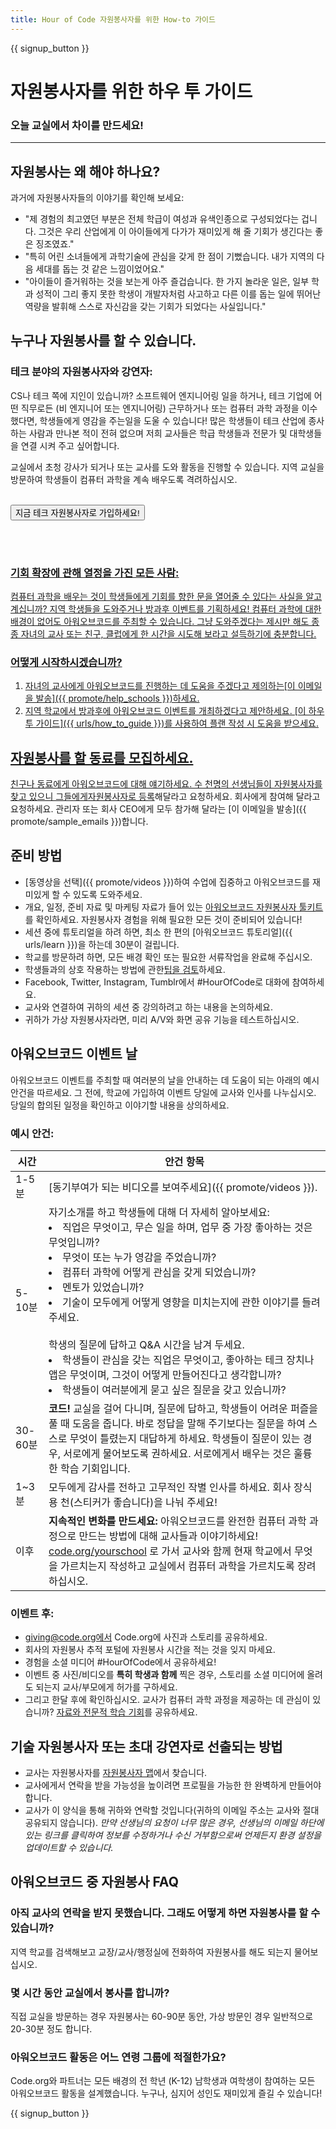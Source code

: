 ```yaml
---
title: Hour of Code 자원봉사자를 위한 How-to 가이드
---
```


{{ signup_button }}

# 자원봉사자를 위한 하우 투 가이드
### 오늘 교실에서 차이를 만드세요!

***

## 자원봉사는 왜 해야 하나요?
과거에 자원봉사자들의 이야기를 확인해 보세요:

- "제 경험의 최고였던 부분은 전체 학급이 여성과 유색인종으로 구성되었다는 겁니다. 그것은 우리 산업에게 이 아이들에게 다가가 재미있게 해 줄 기회가 생긴다는 좋은 징조였죠."
- "특히 어린 소녀들에게 과학기술에 관심을 갖게 한 점이 기뻤습니다.  내가 지역의 다음 세대를 돕는 것 같은 느낌이었어요."
- "아이들이 즐거워하는 것을 보는게 아주 즐겁습니다. 한 가지 놀라운 일은, 일부 학과 성적이 그리 좋지 못한 학생이 개발자처럼 사고하고 다른 이를 돕는 일에 뛰어난 역량을 발휘해 스스로 자신감을 갖는 기회가 되었다는 사실입니다."

## 누구나 자원봉사를 할 수 있습니다.
### 테크 분야의 자원봉사자와 강연자:
CS나 테크 쪽에 지인이 있습니까? 소프트웨어 엔지니어링 일을 하거나, 테크 기업에 어떤 직무로든 (비 엔지니어 또는 엔지니어링) 근무하거나 또는 컴퓨터 과학 과정을 이수했다면, 학생들에게 영감을 주는일을 도울 수 있습니다! 많은 학생들이 테크 산업에 종사하는 사람과 만나본 적이 전혀 없으며 저희 교사들은 학급 학생들과 전문가 및 대학생들을 연결 시켜 주고 싶어합니다.

교실에서 초청 강사가 되거나 또는 교사를 도와 활동을 진행할 수 있습니다. 지역 교실을 방문하여 학생들이 컴퓨터 과학을 계속 배우도록 격려하십시오.
<br>
<br>

<a href="https://code.org/volunteer"><button>지금 테크 자원봉사자로 가입하세요! </button>

<br>
<br>

### 기회 확장에 관해 열정을 가진 모든 사람:
컴퓨터 과학을 배우는 것이 학생들에게 기회를 향한 문을 열어줄 수 있다는 사실을 알고 계십니까? 지역 학생들을 도와주거나 방과후 이벤트를 기획하세요! 컴퓨터 과학에 대한 배경이 없어도 아워오브코드를 주최할 수 있습니다. 그냥 도와주겠다는 제시만 해도 종종 자녀의 교사 또는 친구, 클럽에게 한 시간을 시도해 보라고 설득하기에 충분합니다.

### 어떻게 시작하시겠습니까?

1. 자녀의 교사에게 아워오브코드를 진행하는 데 도움을 주겠다고 제의하는[이 이메일을 발송]({{ promote/help_schools }})하세요.
2. 지역 학교에서 방과후에 아워오브코드 이벤트를 개최하겠다고 제안하세요. [이 하우 투 가이드]({{ urls/how_to_guide }})를 사용하여 플랜 작성 시 도움을 받으세요.

## 자원봉사를 할 동료를 모집하세요.
친구나 동료에게 아워오브코드에 대해 얘기하세요. 수 천명의 선생님들이 자원봉사자를 찾고 있으니 그들에게[자원봉사자로 등록](https://code.org/volunteer)해달라고 요청하세요. 회사에게 참여해 달라고 요청하세요. 관리자 또는 회사 CEO에게 모두 참가해 달라는 [이 이메일을 발송]({{ promote/sample_emails }})합니다.

## 준비 방법
- [동영상을 선택]({{ promote/videos }})하여 수업에 집중하고 아워오브코드를 재미있게 할 수 있도록 도와주세요.
- 개요, 일정, 준비 자료 및 마케팅 자료가 들어 있는 [아워오브코드 자원봉사자 툴키트](/files/hoc-volunteer-toolkit.pdf)를 확인하세요. 자원봉사자 경험을 위해 필요한 모든 것이 준비되어 있습니다!
- 세션 중에 튜토리얼을 하려 하면, 최소 한 편의 [아워오브코드 튜토리얼]({{ urls/learn }})을 하는데 30분이 걸립니다.
- 학교를 방문하려 하면, 모든 배경 확인 또는 필요한 서류작업을 완료해 주십시오.
- 학생들과의 상호 작용하는 방법에 관한[팁을 검토](https://code.org/files/CSTT_Volunteers.pdf)하세요.
- Facebook, Twitter, Instagram, Tumblr에서 #HourOfCode로 대화에 참여하세요.
- 교사와 연결하여 귀하의 세션 중 강의하려고 하는 내용을 논의하세요.
- 귀하가 가상 자원봉사자라면, 미리 A/V와 화면 공유 기능을 테스트하십시오.

## 아워오브코드 이벤트 날
아워오브코드 이벤트를 주최할 때 여러분의 날을 안내하는 데 도움이 되는 아래의 예시 안건을 따르세요.  그 전에, 학교에 가입하여 이벤트 당일에 교사와 인사를 나누십시오. 당일의 합의된 일정을 확인하고 이야기할 내용을 상의하세요.

### 예시 안건:

| 시간     | 안건 항목                                                                                                                                                                                                                                                                                            |
| ------ | ------------------------------------------------------------------------------------------------------------------------------------------------------------------------------------------------------------------------------------------------------------------------------------------------ |
| 1-5 분  | [동기부여가 되는 비디오를 보여주세요]({{ promote/videos }}).                                                                                                                                                                                                                                                     |
| 5-10분  | 자기소개를 하고 학생들에 대해 더 자세히 알아보세요: </ul><li>직업은 무엇이고, 무슨 일을 하며, 업무 중 가장 좋아하는 것은 무엇입니까?</li><li>무엇이 또는 누가 영감을 주었습니까?</li><li>컴퓨터 과학에 어떻게 관심을 갖게 되었습니까?</li><li>멘토가 있었습니까?</li><li>기술이 모두에게 어떻게 영향을 미치는지에 관한 이야기를 들려주세요.</li><br>학생의 질문에 답하고 Q&A 시간을 남겨 두세요.</br> <li> 학생들이 관심을 갖는 직업은 무엇이고, 좋아하는 테크 장치나 앱은 무엇이며, 그것이 어떻게  만들어진다고 생각합니까? </li><li> 학생들이 여러분에게 묻고 싶은 질문을 갖고 있습니까? </ul> |
| 30-60분 | **코드!** 교실을 걸어 다니며, 질문에 답하고, 학생들이 어려운 퍼즐을 풀 때 도움을 줍니다. 바로 정답을 말해 주기보다는 질문을 하여 스스로 무엇이 틀렸는지 대답하게 하세요. 학생들이 질문이 있는 경우, 서로에게 물어보도록 권하세요. 서로에게서 배우는 것은 훌륭한 학습 기회입니다.                                                                                                                                 |
| 1~3분   | 모두에게 감사를 전하고 고무적인 작별 인사를 하세요. 회사 장식용 천(스티커가 좋습니다)을 나눠 주세요!                                                                                                                                                                                                                                       |
| 이후     | **지속적인 변화를 만드세요:** 아워오브코드를 완전한 컴퓨터 과학 과정으로 만드는 방법에 대해 교사들과 이야기하세요!  [code.org/yourschool](https://code.org/yourschool) 로 가서 교사와 함께 현재 학교에서 무엇을 가르치는지 작성하고 교실에서 컴퓨터 과학을 가르치도록 장려하십시오.                                                                                                             |

### 이벤트 후:
- giving@code.org에서 Code.org에 사진과 스토리를 공유하세요.
- 회사의 자원봉사 추적 포털에 자원봉사 시간을 적는 것을 잊지 마세요.
- 경험을 소셜 미디어 #HourOfCode에서 공유하세요!
- 이벤트 중 사진/비디오를  **특히 학생과 함께** 찍은 경우, 스토리를 소셜 미디어에 올려도 되는지 교사/부모에게 허가를 구하세요.
- 그리고 한달 후에 확인하십시오. 교사가 컴퓨터 과학 과정을 제공하는 데 관심이 있습니까?  [자료와 전문적 학습 기회](https://code.org/yourschool)를 공유하세요.

## 기술 자원봉사자 또는 초대 강연자로 선출되는 방법
- 교사는 자원봉사자를 [자원봉사자 맵](https://code.org/volunteer/local)에서 찾습니다.
- 교사에게서 연락을 받을 가능성을 높이려면 프로필을 가능한 한 완벽하게 만들어야 합니다.
- 교사가 이 양식을 통해 귀하와 연락할 것입니다(귀하의 이메일 주소는 교사와 절대 공유되지 않습니다). *만약 선생님의 요청이 너무 많은 경우, 선생님의 이메일 하단에있는 링크를 클릭하여 정보를 수정하거나 수신 거부함으로써 언제든지 환경 설정을 업데이트할 수 있습니다.*

## 아워오브코드 중 자원봉사 FAQ

### 아직 교사의 연락을 받지 못했습니다. 그래도 어떻게 하면 자원봉사를 할 수 있습니까?
지역 학교를 검색해보고 교장/교사/행정실에 전화하여 자원봉사를 해도 되는지 물어보십시오.

### 몇 시간 동안 교실에서 봉사를 합니까?
직접 교실을 방문하는 경우 자원봉사는 60-90분 동안, 가상 방문인 경우 일반적으로 20-30분 정도 합니다.

### 아워오브코드 활동은 어느 연령 그룹에 적절한가요?
Code.org와 파트너는 모든 배경의 전 학년 (K-12) 남학생과 여학생이 참여하는 모든 아워오브코드 활동을 설계했습니다. 누구나, 심지어 성인도 재미있게 즐길 수 있습니다!



{{ signup_button }}
